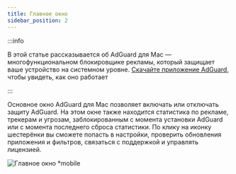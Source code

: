```yaml
---
title: Главное окно
sidebar_position: 2
---
```


:::info

В этой статье рассказывается об AdGuard для Mac — многофункциональном блокировщике рекламы, который защищает ваше устройство на системном уровне. [Скачайте приложение AdGuard](https://agrd.io/download-kb-adblock), чтобы увидеть, как оно работает

:::

Основное окно AdGuard для Mac позволяет включать или отключать защиту AdGuard. На этом окне также находится статистика по рекламе, трекерам и угрозам, заблокированным с момента установки AdGuard или с момента последнего сброса статистики. По клику на иконку шестерёнки вы сможете попасть в настройки, проверить обновления приложения и фильтров, связаться с поддержкой и управлять лицензией.

![Главное окно \*mobile](https://cdn.adtidy.org/content/kb/ad_blocker/mac/main.png)
